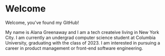 # Welcome

Welcome, you've found my GitHub!

My name is Alana Greenaway and I am a tech createive living in New York City.
I am currently an undergrad computer science student at Columbia University, graduating with the class of 2023.
I am interested in pursuing a career in product management or front-end software engineering. 
